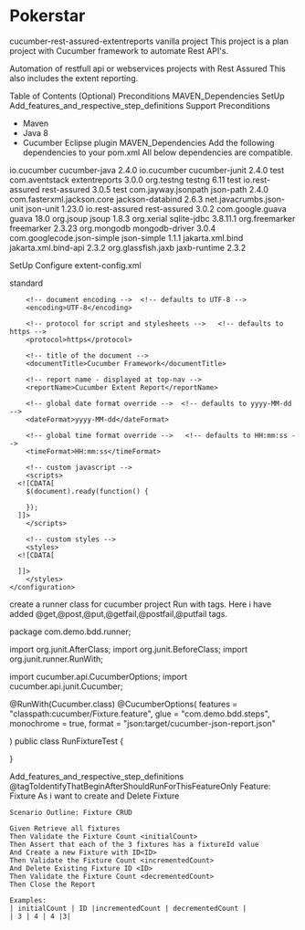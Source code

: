 # Pokerstar

cucumber-rest-assured-extentreports vanilla project
This project is a plan project with Cucumber framework to automate Rest API's.

Automation of restfull api or webservices projects with Rest Assured
This also includes the extent reporting.
 
Table of Contents (Optional)
Preconditions
MAVEN_Dependencies
SetUp
Add_features_and_respective_step_definitions
Support
Preconditions
- Maven 
- Java 8
- Cucumber Eclipse plugin
MAVEN_Dependencies
Add the following dependencies to your pom.xml All below dependencies are compatible.
 <dependencies>
		<dependency>
			<groupId>io.cucumber</groupId>
			<artifactId>cucumber-java</artifactId>
			<version>2.4.0</version>
		</dependency>
		<dependency>
			<groupId>io.cucumber</groupId>
			<artifactId>cucumber-junit</artifactId>
			<version>2.4.0</version>
			<scope>test</scope>
		</dependency>
		<dependency>
    <groupId>com.aventstack</groupId>
    <artifactId>extentreports</artifactId>
    <version>3.0.0</version>
</dependency>
		 <dependency>
            <groupId>org.testng</groupId>
            <artifactId>testng</artifactId>
            <version>6.11</version>
            <scope>test</scope>
        </dependency>
        <dependency>
            <groupId>io.rest-assured</groupId>
            <artifactId>rest-assured</artifactId>
            <version>3.0.5</version>
            <scope>test</scope>
        </dependency>
        <dependency>
            <groupId>com.jayway.jsonpath</groupId>
            <artifactId>json-path</artifactId>
            <version>2.4.0</version>
        </dependency>
        <dependency>
            <groupId>com.fasterxml.jackson.core</groupId>
            <artifactId>jackson-databind</artifactId>
            <version>2.6.3</version>
        </dependency>
        <dependency>
            <groupId>net.javacrumbs.json-unit</groupId>
            <artifactId>json-unit</artifactId>
            <version>1.23.0</version>
        </dependency>
        <dependency>
            <groupId>io.rest-assured</groupId>
            <artifactId>rest-assured</artifactId>
            <version>3.0.2</version>
        </dependency>
        <dependency>
            <groupId>com.google.guava</groupId>
            <artifactId>guava</artifactId>
            <version>18.0</version>
        </dependency>
        <dependency>
    <groupId>org.jsoup</groupId>
    <artifactId>jsoup</artifactId>
    <version>1.8.3</version>
</dependency>
<dependency>
    <groupId>org.xerial</groupId>
    <artifactId>sqlite-jdbc</artifactId>
    <version>3.8.11.1</version>
</dependency>
<dependency>
    <groupId>org.freemarker</groupId>
    <artifactId>freemarker</artifactId>
    <version>2.3.23</version>
</dependency>
<dependency>
    <groupId>org.mongodb</groupId>
    <artifactId>mongodb-driver</artifactId>
    <version>3.0.4</version>
</dependency>
        <dependency>
    <groupId>com.googlecode.json-simple</groupId>
    <artifactId>json-simple</artifactId>
    <version>1.1.1</version>
</dependency>
        <dependency>
    <groupId>jakarta.xml.bind</groupId>
    <artifactId>jakarta.xml.bind-api</artifactId>
    <version>2.3.2</version>
</dependency>

<!-- Runtime, com.sun.xml.bind module -->
<dependency>
    <groupId>org.glassfish.jaxb</groupId>
    <artifactId>jaxb-runtime</artifactId>
    <version>2.3.2</version>
</dependency>
	</dependencies>
	 
 
SetUp
Configure extent-config.xml
<?xml version="1.0" encoding="UTF-8"?>
<extentreports>
	<configuration>
		<!-- report theme --> <!-- standard, dark -->
		<theme>standard</theme>

		<!-- document encoding -->  <!-- defaults to UTF-8 -->
		<encoding>UTF-8</encoding>

		<!-- protocol for script and stylesheets -->   <!-- defaults to https -->
		<protocol>https</protocol>

		<!-- title of the document -->
		<documentTitle>Cucumber Framework</documentTitle>

		<!-- report name - displayed at top-nav -->
		<reportName>Cucumber Extent Report</reportName>

		<!-- global date format override -->  <!-- defaults to yyyy-MM-dd -->
		<dateFormat>yyyy-MM-dd</dateFormat>

		<!-- global time format override -->   <!-- defaults to HH:mm:ss -->
		<timeFormat>HH:mm:ss</timeFormat>

		<!-- custom javascript -->
		<scripts>
      <![CDATA[
        $(document).ready(function() {
        
        });
      ]]>
		</scripts>

		<!-- custom styles -->
		<styles>
      <![CDATA[
        
      ]]>
		</styles>
	</configuration>
</extentreports>
create a runner class for cucumber project
Run with tags. Here i have added @get,@post,@put,@getfail,@postfail,@putfail tags.
 
 package com.demo.bdd.runner;

import org.junit.AfterClass;
import org.junit.BeforeClass;
import org.junit.runner.RunWith;

 

import cucumber.api.CucumberOptions;
import cucumber.api.junit.Cucumber;

@RunWith(Cucumber.class)
@CucumberOptions(
		  features = "classpath:cucumber/Fixture.feature",
		  glue = "com.demo.bdd.steps",
		monochrome = true,
format = "json:target/cucumber-json-report.json"

)
public class RunFixtureTest {
	
}
 
 
Add_features_and_respective_step_definitions
 @tagToIdentifyThatBeginAfterShouldRunForThisFeatureOnly
Feature: Fixture
 As i want to create and Delete Fixture

 
    Scenario Outline: Fixture CRUD
    
    Given Retrieve all fixtures
    Then Validate the Fixture Count <initialCount> 
    Then Assert that each of the 3 fixtures has a fixtureId value
    And Create a new Fixture with ID<ID>
    Then Validate the Fixture Count <incrementedCount> 
    And Delete Existing Fixture ID <ID>
    Then Validate the Fixture Count <decrementedCount>
    Then Close the Report
    
	Examples: 
    | initialCount | ID |incrementedCount | decrementedCount |
    | 3 | 4 | 4 |3|
  
